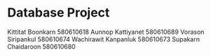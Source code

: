 # Database Project
Kittitat Boonkarn 580610618
Aunnop Kattiyanet 580610689
Vorason Siripankul 580610674
Wachirawit Kanpanluk 580610673
Supakarn Chaidaroon 580610680